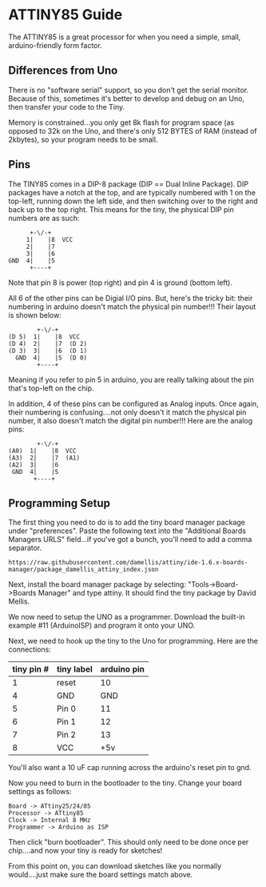 # ATTINY85 Guide
The ATTINY85 is a great processor for when you need a simple, small, arduino-friendly form factor.  

## Differences from Uno
There is no "software serial" support, so you don't get the serial monitor.  Because of this, sometimes it's better to develop and debug on an Uno, then transfer your code to the Tiny.

Memory is constrained...you only get 8k flash for program space (as opposed to 32k on the Uno, and there's only 512 BYTES of RAM (instead of 2kbytes), so your program needs to be small.

## Pins
The TINY85 comes in a DIP-8 package  (DIP == Dual Inline Package).  DIP packages have a notch at the top, and are typically numbered with 1 on the top-left, running down the left side, and then switching over to the right and back up to the top right.   This means for the tiny, the physical DIP pin numbers are as such:
```
      +-\/-+
     1|    |8  VCC
     2|    |7  
     3|    |6  
GND  4|    |5  
      +----+
```
Note that pin 8 is power (top right) and pin 4 is ground (bottom left).  

All 6 of the other pins can be Digial I/O pins.  But, here's the tricky bit:  their numbering in arduino doesn't match the physical pin number!!!  Their layout is shown below:
```
        +-\/-+
(D 5)  1|    |8  VCC
(D 4)  2|    |7  (D 2)
(D 3)  3|    |6  (D 1)
  GND  4|    |5  (D 0)
        +----+
```
Meaning if you refer to pin 5 in arduino, you are really talking about the pin that's top-left on the chip. 

In addition, 4 of these pins can be configured as Analog inputs.  Once again, their numbering is confusing....not only doesn't it match the physical pin number, it also doesn't match the digital pin number!!!  Here are the analog pins:
```
        +-\/-+
(A0)  1|    |8  VCC
(A3)  2|    |7  (A1)
(A2)  3|    |6  
 GND  4|    |5  
       +----+
```
## Programming Setup
The first thing you need to do is to add the tiny board manager package under "preferences".  Paste the following text into the "Additional Boards Managers URLS" field...if you've got a bunch, you'll need to add a comma separator.
```
https://raw.githubusercontent.com/damellis/attiny/ide-1.6.x-boards-manager/package_damellis_attiny_index.json
```

Next, install the board manager package by selecting:  "Tools->Board->Boards Manager" and type attiny.  It should find the 
tiny package by David Mellis.

We now need to setup the UNO as a programmer.  Download the built-in example #11 (ArduinoISP) and program it onto your UNO.

Next, we need to hook up the tiny to the Uno for programming.  Here are the connections:

| tiny pin # | tiny label | arduino pin |
|------------|------------|-------------|
| 1 | reset | 10 |
| 4 | GND   | GND |
| 5 | Pin 0 | 11 |
| 6 | Pin 1 | 12 |
| 7 | Pin 2 | 13 |
| 8 | VCC | +5v |

You'll also want a 10 uF cap running across the arduino's reset pin to gnd.

Now you need to burn in the bootloader to the tiny.  Change your board settings as follows:
```
Board -> ATtiny25/24/85
Processor -> ATtiny85
Clock -> Internal 8 MHz
Programmer -> Arduino as ISP
```

Then click "burn bootloader".  This should only need to be done once per chip....and now your tiny is ready for sketches!

From this point on, you can download sketches like you normally would....just make sure the board settings match above.
